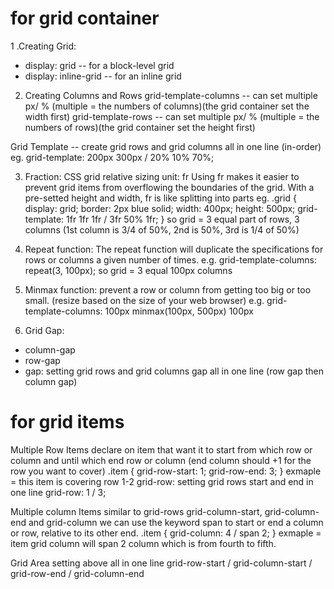 # for grid container
1 .Creating Grid:
- display: grid -- for a block-level grid
- display: inline-grid -- for an inline grid

2. Creating Columns and Rows
grid-template-columns -- can set multiple px/ % (multiple = the numbers of columns)(the grid container set the width first)
grid-template-rows -- can set multiple px/ % (multiple = the numbers of rows)(the grid container set the height first)

Grid Template -- create grid rows and grid columns all in one line (in-order)
eg. grid-template: 200px 300px / 20% 10% 70%;

3. Fraction:
CSS grid relative sizing unit: fr
Using fr makes it easier to prevent grid items from overflowing the boundaries of the grid.
With a pre-setted height and width, fr is like splitting into parts
eg. .grid {
  display: grid;
  border: 2px blue solid;
  width: 400px;
  height: 500px;
  grid-template: 1fr 1fr 1fr / 3fr 50% 1fr;
}
so grid = 3 equal part of rows, 3 columns (1st column is 3/4 of 50%, 2nd is 50%, 3rd is 1/4 of 50%)

4. Repeat function:
The repeat function will duplicate the specifications for rows or columns a given number of times. 
e.g. grid-template-columns: repeat(3, 100px);
so grid = 3 equal 100px columns

5. Minmax function:
prevent a row or column from getting too big or too small. (resize based on the size of your web browser)
e.g. grid-template-columns: 100px minmax(100px, 500px) 100px

6. Grid Gap:
- column-gap
- row-gap
- gap: setting grid rows and grid columns gap all in one line (row gap then column gap)

# for grid items
Multiple Row Items
declare on item that want it to start from which row or column and until which end row or column (end column should +1 for the row you want to cover)
.item {
  grid-row-start: 1;
  grid-row-end: 3;
}
exmaple = this item is covering row 1-2
grid-row: setting grid rows start and end in one line
grid-row: 1 / 3;

Multiple column Items
similar to grid-rows
grid-column-start, grid-column-end and grid-column
we can use the keyword span to start or end a column or row, relative to its other end.
.item {
  grid-column: 4 / span 2;
}
 exmaple = item grid column will span 2 column which is from fourth to fifth.

Grid Area
setting above all in one line
grid-row-start / grid-column-start / grid-row-end / grid-column-end





